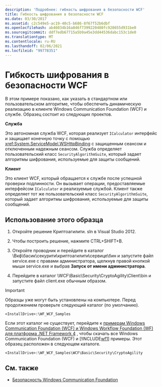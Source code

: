 ```yaml
---
description: 'Подробнее: гибкость шифрования в безопасности WCF'
title: Гибкость шифрования в безопасности WCF
ms.date: 03/30/2017
ms.assetid: c2c549e5-ac19-40c5-b686-8f67f52b6dbf
ms.openlocfilehash: ab46034b16a846f7399220480fc928655d931be0
ms.sourcegitcommit: ddf7edb67715a5b9a45e3dd44536dabc153c1de0
ms.translationtype: MT
ms.contentlocale: ru-RU
ms.lasthandoff: 02/06/2021
ms.locfileid: "99778351"
---
```

# <a name="cryptographic-agility-in-wcf-security"></a>Гибкость шифрования в безопасности WCF

В этом примере показано, как указать в стандартном или пользовательском алгоритме, чтобы обеспечить динамическую реализацию в клиенте Windows Communication Foundation (WCF) и службе. Образец состоит из следующих проектов.

**Служба**

Это автономная служба WCF, которая реализует `ICalculator` интерфейс и защищает конечную точку с помощью <xref:System.ServiceModel.WSHttpBinding> с защищенным сеансом и отключенным надежным сеансом. Служба определяет пользовательский класс `SecurityAlgorithmSuite`, который задает алгоритмы шифрования, используемые для защиты сообщений.

**Клиент**

Это клиент WCF, который обращается к службе после успешной проверки подлинности. Он вызывает операции, предоставляемые интерфейсом `ICalculator` и реализуемые службой. Клиент также определяет тот же пользовательский класс `SecurityAlgorithmSuite`, который задает алгоритмы шифрования, используемые для защиты сообщений.

## <a name="to-use-this-sample"></a>Использование этого образца

1. Откройте решение Криптоагилити. sln в Visual Studio 2012.

2. Чтобы построить решение, нажмите CTRL+SHIFT+B.

3. Откройте проводник и перейдите в каталог \Вкф\басик\секурити\криптоагилити\сервице\бин и запустите файл service.exe с правами администратора, щелкнув правой кнопкой мыши service.exe и выбрав **Запуск от имени администратора**.

4. Перейдите в каталог \WCF\Basic\Security\CryptoAgility\Client\bin и запустите файл client.exe обычным образом.

> [!IMPORTANT]
> Образцы уже могут быть установлены на компьютере. Перед продолжением проверьте следующий каталог (по умолчанию).
>
> `<InstallDrive>:\WF_WCF_Samples`
>
> Если этот каталог не существует, перейдите к [примерам Windows Communication Foundation (WCF) и Windows Workflow Foundation (WF) для платформа .NET Framework 4](https://www.microsoft.com/download/details.aspx?id=21459) , чтобы скачать все Windows Communication Foundation (WCF) и [!INCLUDE[wf1](../../../../includes/wf1-md.md)] примеры. Этот образец расположен в следующем каталоге.
>
> `<InstallDrive>:\WF_WCF_Samples\WCF\Basic\Security\CryptoAgility`

## <a name="see-also"></a>См. также

- [Безопасность Windows Communication Foundation](../feature-details/security.md)
